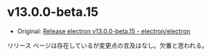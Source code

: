 # v13.0.0-beta.15

- Original: [Release electron v13.0.0-beta.15 - electron/electron](https://github.com/electron/electron/releases/tag/v13.0.0-beta.15)

リリース ページは存在しているが変更点の言及はなし。欠番と思われる。
